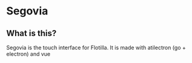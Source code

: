 # Segovia

## What is this?

Segovia is the touch interface for Flotilla. It is made with atilectron (go + electron) and vue
